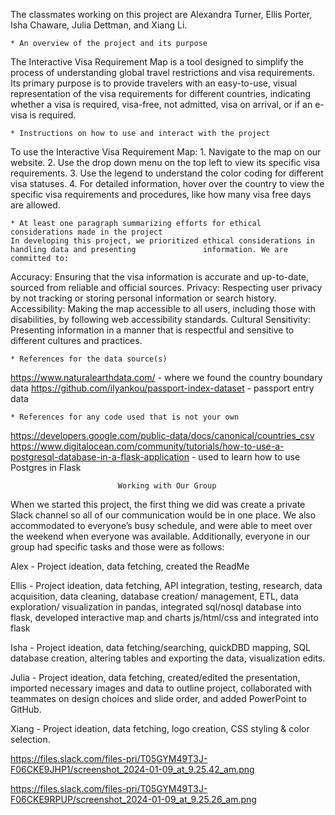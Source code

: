 The classmates working on this project are Alexandra Turner, Ellis Porter, Isha Chaware, Julia Dettman, and Xiang Li. 


    * An overview of the project and its purpose
The Interactive Visa Requirement Map is a tool designed to simplify the process of understanding global travel restrictions and visa requirements. Its primary purpose is to provide travelers with an easy-to-use, visual representation of the visa requirements for different countries, indicating whether a visa is required, visa-free, not admitted, visa on arrival, or if an e-visa is required.




    * Instructions on how to use and interact with the project
To use the Interactive Visa Requirement Map:
    1. Navigate to the map on our website.
    2. Use the drop down menu on the top left to view its specific visa requirements.
    3. Use the legend to understand the color coding for different visa statuses.
    4. For detailed information, hover over the country to view the specific visa requirements and procedures, like how many visa free days are allowed. 



    * At least one paragraph summarizing efforts for ethical considerations made in the project
	In developing this project, we prioritized ethical considerations in handling data and presenting 				information. We are committed to:
Accuracy: Ensuring that the visa information is accurate and up-to-date, sourced from reliable and official sources.
Privacy: Respecting user privacy by not tracking or storing personal information or search history.
Accessibility: Making the map accessible to all users, including those with disabilities, by following web accessibility standards.
Cultural Sensitivity: Presenting information in a manner that is respectful and sensitive to different cultures and practices.




    * References for the data source(s)
https://www.naturalearthdata.com/ - where we found the country boundary data 
https://github.com/ilyankou/passport-index-dataset - passport entry data 




    * References for any code used that is not your own
https://developers.google.com/public-data/docs/canonical/countries_csv
https://www.digitalocean.com/community/tutorials/how-to-use-a-postgresql-database-in-a-flask-application - used to learn how to use Postgres in Flask



						
							Working with Our Group
When we started this project, the first thing we did was create a private Slack channel so all of our communication would be in one place. We also accommodated to everyone’s busy schedule, and were able to meet over the weekend when everyone was available. Additionally, everyone in our group had specific tasks and those were as follows:

Alex - Project ideation, data fetching, created the ReadMe

Ellis - Project ideation, data fetching, API integration, testing, research, data acquisition, data cleaning, database creation/ management, ETL, data exploration/ visualization in pandas, integrated sql/nosql database into flask, developed interactive map and charts js/html/css and integrated into flask

Isha -  Project ideation, data fetching/searching, quickDBD mapping, SQL database creation, altering tables and exporting the data, visualization edits.

Julia - Project ideation, data fetching, created/edited the presentation, imported necessary images and data to outline project, collaborated with teammates on design choices and slide order, and added PowerPoint to GitHub. 

Xiang - Project ideation, data fetching, logo creation, CSS styling & color selection.


[
](https://files.slack.com/files-pri/T05GYM49T3J-F06CKE9JHP1/screenshot_2024-01-09_at_9.25.42_am.png)https://files.slack.com/files-pri/T05GYM49T3J-F06CKE9JHP1/screenshot_2024-01-09_at_9.25.42_am.png

https://files.slack.com/files-pri/T05GYM49T3J-F06CKE9RPUP/screenshot_2024-01-09_at_9.25.26_am.png
